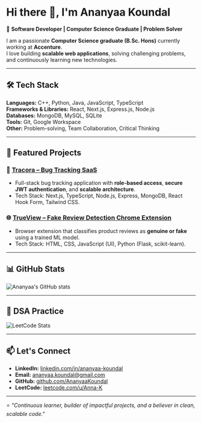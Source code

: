 # Hi there 👋, I'm Ananyaa Koundal  

🎯 **Software Developer | Computer Science Graduate | Problem Solver**

I am a passionate **Computer Science graduate (B.Sc. Hons)** currently working at **Accenture**.  
I love building **scalable web applications**, solving challenging problems, and continuously learning new technologies.  

---

## 🛠️ Tech Stack
**Languages:** C++, Python, Java, JavaScript, TypeScript  
**Frameworks & Libraries:** React, Next.js, Express.js, Node.js  
**Databases:** MongoDB, MySQL, SQLite  
**Tools:** Git, Google Workspace  
**Other:** Problem-solving, Team Collaboration, Critical Thinking  

---

## 🚀 Featured Projects

### 🔧 [Tracora – Bug Tracking SaaS](https://github.com/AnanyaaKoundal/Tracora)
- Full-stack bug tracking application with **role-based access**, **secure JWT authentication**, and **scalable architecture**.  
- Tech Stack: Next.js, TypeScript, Node.js, Express, MongoDB, React Hook Form, Tailwind CSS.  

### 🌐 [TrueView – Fake Review Detection Chrome Extension](https://github.com/Pritam04Mandal/TrueView)
- Browser extension that classifies product reviews as **genuine or fake** using a trained ML model.  
- Tech Stack: HTML, CSS, JavaScript (UI), Python (Flask, scikit-learn).  

---

## 📊 GitHub Stats
![Ananyaa's GitHub stats](https://github-readme-stats.vercel.app/api?username=AnanyaaKoundal&show_icons=true&theme=tokyonight)

---

## 🧩 DSA Practice
![LeetCode Stats](https://leetcard.jacoblin.cool/Anna-K?theme=dark&font=Nunito&ext=contest)

---

## 📫 Let's Connect
- **LinkedIn:** [linkedin.com/in/ananyaa-koundal](https://www.linkedin.com/in/ananyaa-koundal/)  
- **Email:** [ananyaa.koundal@gmail.com](mailto:ananyaa.koundal@gmail.com)  
- **GitHub:** [github.com/AnanyaaKoundal](https://github.com/AnanyaaKoundal)
- **LeetCode:** [leetcode.com/u/Anna-K](https://leetcode.com/u/Anna-K/)

---

⭐️ _"Continuous learner, builder of impactful projects, and a believer in clean, scalable code."_  
